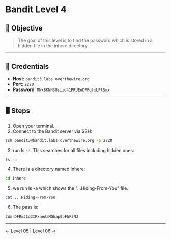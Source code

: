 # Bandit Level 4

## 🧩 Objective

> The goal of this level is to find the password which is stored in a hidden file in the inhere directory.

---

## 🧪 Credentials

- **Host**: `bandit3.labs.overthewire.org`
- **Port**: `2220`
- **Password**: `MNk8KNH3Usiio41PRUEoDFPqfxLPlSmx`

---

## 🖥️ Steps

1. Open your terminal.
2. Connect to the Bandit server via SSH:

```bash
ssh bandit3@bandit.labs.overthewire.org -p 2220
```
3. run ls -a. This searches for all files including hidden ones:
```bash
ls -a
```
4. There is a directory named inhere:
```bash
cd inhere
```
5. we run ls -a which shows the "...Hiding-From-You" file.
```bash
cat ...Hiding-From-You
```
6. The pass is:
```bash
2WmrDFRmJIq3IPxneAaMGhap0pFhF3NJ
```
---
[← Level 05](./level05.md) | [Level 06 →](./level06.md)
